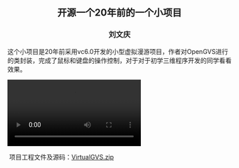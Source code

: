 <h2 align="Center">  开源一个20年前的一个小项目</h2>

<h3 align="Center">刘文庆</h3>

​      这个小项目是20年前采用vc6.0开发的小型虚拟漫游项目，作者对OpenGVS进行的类封装，完成了鼠标和键盘的操作控制，对于对于初学三维程序开发的同学看看效果。

<video src="../images/Video_2025-01-08_172434.mp4" autoplay="true" controls="controls" ></video>

​       项目工程文件及源码：[VirtualGVS.zip](./VirtualGVS.zip)

